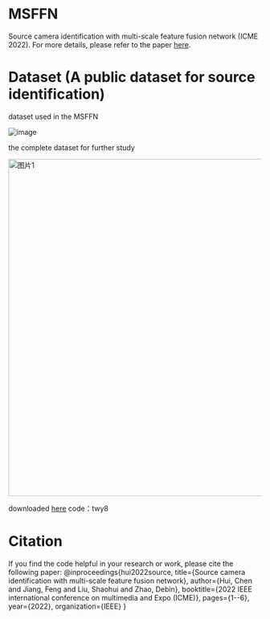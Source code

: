 # MSFFN
Source camera identification with multi-scale feature fusion network (ICME 2022). For more details, please refer to the paper [here](https://ieeexplore.ieee.org/abstract/document/9859965).

# Dataset (A public dataset for source identification)
dataset used in the MSFFN

![image](https://github.com/JackChenChen/MSFFN/assets/15177486/c7444200-9047-4a7a-9e14-abc007a44474)

the complete dataset for further study

<img width="672" alt="图片1" src="https://github.com/JackChenChen/MSFFN/assets/15177486/aa89b8bb-4d05-4866-8ec5-9521c9b96dbc">

downloaded [here](https://pan.baidu.com/s/1km4dto_GhE4qVjyxGKl4kA )
code：twy8

# Citation
If you find the code helpful in your research or work, please cite the following paper:
@inproceedings{hui2022source,
  title={Source camera identification with multi-scale feature fusion network},
  author={Hui, Chen and Jiang, Feng and Liu, Shaohui and Zhao, Debin},
  booktitle={2022 IEEE international conference on multimedia and Expo (ICME)},
  pages={1--6},
  year={2022},
  organization={IEEE}
}
